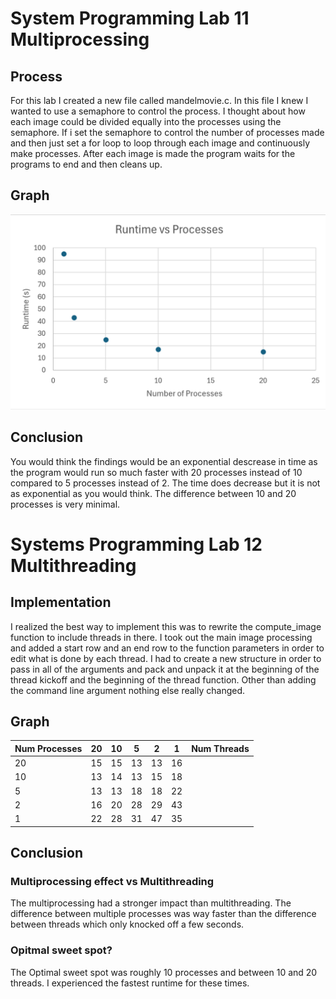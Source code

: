 # System Programming Lab 11 Multiprocessing
## Process
For this lab I created a new file called mandelmovie.c. In this file I knew I wanted to use a semaphore to control the process. I thought about how each image could be divided equally into the processes using the semaphore. If i set the semaphore to control the number of processes made and then just set a for loop to loop through each image and continuously make processes. After each image is made the program waits for the programs to end and then cleans up.
## Graph
![Graph of runtime vs num processes](graph.png)
## Conclusion
You would think the findings would be an exponential descrease in time as the program would run so much faster with 20 processes instead of 10 compared to 5 processes instead of 2. The time does decrease but it is not as exponential as you would think. The difference between 10 and 20 processes is very minimal.
# Systems Programming Lab 12 Multithreading
## Implementation
I realized the best way to implement this was to rewrite the compute_image function to include threads in there. I took out the main image processing and added a start row and an end row to the function parameters in order to edit what is done by each thread. I had to create a new structure in order to pass in all of the arguments and pack and unpack it at the beginning of the thread kickoff and the beginning of the thread function. Other than adding the command line argument nothing else really changed. 
## Graph
| Num Processes | 20   | 10   | 5   | 2  | 1  | Num Threads |
|---------------|-----|-----|-----|-----|-----|-------------|
| 20            | 15  | 15  | 13  | 13  | 16  |             |
| 10            | 13  | 14  | 13  | 15  | 18  |             |
| 5             | 13  | 13  | 18  | 18  | 22  |             |
| 2             | 16  | 20  | 28  | 29  | 43  |             |
| 1             | 22  | 28  | 31  |  47 |  35 |             |
## Conclusion
### Multiprocessing effect vs Multithreading
The multiprocessing had a stronger impact than multithreading. The difference between multiple processes was way faster than the difference between threads which only knocked off a few seconds. 
### Opitmal sweet spot?
The Optimal sweet spot was roughly 10 processes and between 10 and 20 threads. I experienced the fastest runtime for these times. 